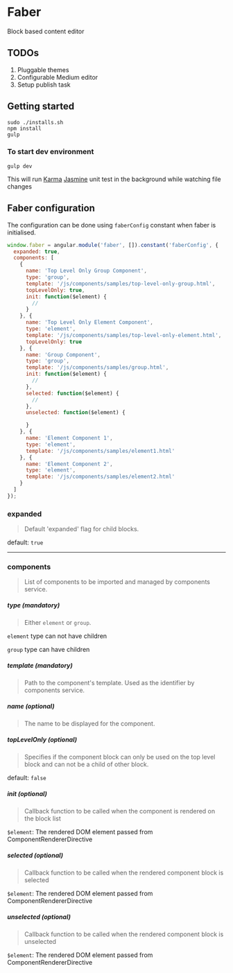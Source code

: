 Faber
=====

Block based content editor

## TODOs

1.	Pluggable themes
2.	Configurable Medium editor
3.	Setup publish task


## Getting started

```
sudo ./installs.sh
npm install
gulp
```

### To start dev environment

```
gulp dev
```

This will run [Karma](http://karma-runner.github.io/ "Karma") [Jasmine](http://jasmine.github.io/) unit test in the background while watching file changes


## Faber configuration

The configuration can be done using `faberConfig` constant when faber is initialised.

```javascript
window.faber = angular.module('faber', []).constant('faberConfig', {
  expanded: true,
  components: [
    {
      name: 'Top Level Only Group Component',
      type: 'group',
      template: '/js/components/samples/top-level-only-group.html',
      topLevelOnly: true,
      init: function($element) {
        //
      }
    }, {
      name: 'Top Level Only Element Component',
      type: 'element',
      template: '/js/components/samples/top-level-only-element.html',
      topLevelOnly: true
    }, {
      name: 'Group Component',
      type: 'group',
      template: '/js/components/samples/group.html',
      init: function($element) {
        //
      },
      selected: function($element) {
        //
      },
      unselected: function($element) {

      }
    }, {
      name: 'Element Component 1',
      type: 'element',
      template: '/js/components/samples/element1.html'
    }, {
      name: 'Element Component 2',
      type: 'element',
      template: '/js/components/samples/element2.html'
    }
  ]
});

```
### expanded

> Default 'expanded' flag for child blocks.

default: `true`

---

### components

> List of components to be imported and managed by components service.

##### type (mandatory)

> Either `element` or `group`.

`element` type can not have children

`group` type can have children

##### template (mandatory)

> Path to the component's template. Used as the identifier by components service.


##### name (optional)

> The name to be displayed for the component.

##### topLevelOnly (optional)

> Specifies if the component block can only be used on the top level block and can not be a child of other block.

default: `false`

##### init (optional)

> Callback function to be called when the component is rendered on the block list

`$element`: The rendered DOM element passed from ComponentRendererDirective

##### selected (optional)

> Callback function to be called when the rendered component block is selected

`$element`: The rendered DOM element passed from ComponentRendererDirective

##### unselected (optional)

> Callback function to be called when the rendered component block is unselected

`$element`: The rendered DOM element passed from ComponentRendererDirective
